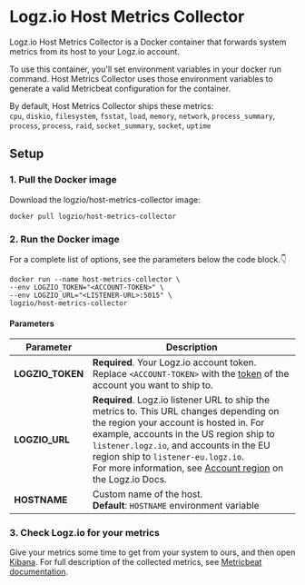 # Logz.io Host Metrics Collector

Logz.io Host Metrics Collector is a Docker container that forwards system metrics from its host to your Logz.io account.

To use this container, you'll set environment variables in your docker run command.
Host Metrics Collector uses those environment variables to generate a valid Metricbeat configuration for the container.

By default, Host Metrics Collector ships these metrics: \
`cpu`, `diskio`, `filesystem`, `fsstat`, `load`, `memory`, `network`, `process_summary`, `process`, `process`, `raid`, `socket_summary`, `socket`, `uptime`

## Setup

### 1. Pull the Docker image

Download the logzio/host-metrics-collector image:

```shell
docker pull logzio/host-metrics-collector
```

### 2. Run the Docker image

For a complete list of options, see the parameters below the code block.👇

```shell
docker run --name host-metrics-collector \
--env LOGZIO_TOKEN="<ACCOUNT-TOKEN>" \
--env LOGZIO_URL="<LISTENER-URL>:5015" \
logzio/host-metrics-collector
```

#### Parameters

| Parameter | Description |
|---|---|
| **LOGZIO_TOKEN** | **Required**. Your Logz.io account token. Replace `<ACCOUNT-TOKEN>` with the [token](https://app.logz.io/#/dashboard/settings/general) of the account you want to ship to. |
| **LOGZIO_URL** | **Required**. Logz.io listener URL to ship the metrics to. This URL changes depending on the region your account is hosted in. For example, accounts in the US region ship to `listener.logz.io`, and accounts in the EU region ship to `listener-eu.logz.io`. <br /> For more information, see [Account region](https://docs.logz.io/user-guide/accounts/account-region.html) on the Logz.io Docs. |
| **HOSTNAME** | Custom name of the host. <br /> **Default**: `HOSTNAME` environment variable

### 3. Check Logz.io for your metrics

Give your metrics some time to get from your system to ours, and then open [Kibana](https://app.logz.io/#/dashboard/kibana).
For full description of the collected metrics, see [Metricbeat documentation](https://www.elastic.co/guide/en/beats/metricbeat/current/exported-fields-system.html).
